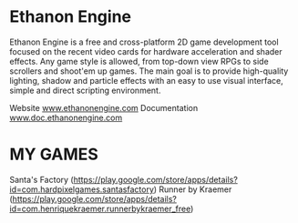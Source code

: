 Ethanon Engine
==============

Ethanon Engine is a free and cross-platform 2D game development tool focused on the recent video cards for hardware acceleration and shader effects. Any game style is allowed, from top-down view RPGs to side scrollers and shoot'em up games. The main goal is to provide high-quality lighting, shadow and particle effects with an easy to use visual interface, simple and direct scripting environment.

Website
www.ethanonengine.com 
Documentation
www.doc.ethanonengine.com

MY GAMES
==============
Santa's Factory (https://play.google.com/store/apps/details?id=com.hardpixelgames.santasfactory)
Runner by Kraemer (https://play.google.com/store/apps/details?id=com.henriquekraemer.runnerbykraemer_free)
